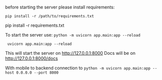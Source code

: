 before starting the server please install requirements:

```pip install -r /path/to/requirements.txt``` 

pip install -r requirements.txt 

To start the server use:
```python -m uvicorn app.main:app --reload```

``` uvicorn app.main:app --reload``` 

This will start the server on http://127.0.0.1:8000
Docs will be on http://127.0.0.1:8000/docs

With mobile to backend connection to
```python -m uvicorn app.main:app --host 0.0.0.0 --port 8000```

